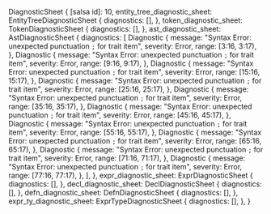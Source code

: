 DiagnosticSheet {
    [salsa id]: 10,
    entity_tree_diagnostic_sheet: EntityTreeDiagnosticSheet {
        diagnostics: [],
    },
    token_diagnostic_sheet: TokenDiagnosticSheet {
        diagnostics: [],
    },
    ast_diagnostic_sheet: AstDiagnosticSheet {
        diagnostics: [
            Diagnostic {
                message: "Syntax Error: unexpected punctuation `;` for trait item",
                severity: Error,
                range: [3:16, 3:17),
            },
            Diagnostic {
                message: "Syntax Error: unexpected punctuation `;` for trait item",
                severity: Error,
                range: [9:16, 9:17),
            },
            Diagnostic {
                message: "Syntax Error: unexpected punctuation `;` for trait item",
                severity: Error,
                range: [15:16, 15:17),
            },
            Diagnostic {
                message: "Syntax Error: unexpected punctuation `;` for trait item",
                severity: Error,
                range: [25:16, 25:17),
            },
            Diagnostic {
                message: "Syntax Error: unexpected punctuation `;` for trait item",
                severity: Error,
                range: [35:16, 35:17),
            },
            Diagnostic {
                message: "Syntax Error: unexpected punctuation `;` for trait item",
                severity: Error,
                range: [45:16, 45:17),
            },
            Diagnostic {
                message: "Syntax Error: unexpected punctuation `;` for trait item",
                severity: Error,
                range: [55:16, 55:17),
            },
            Diagnostic {
                message: "Syntax Error: unexpected punctuation `;` for trait item",
                severity: Error,
                range: [65:16, 65:17),
            },
            Diagnostic {
                message: "Syntax Error: unexpected punctuation `;` for trait item",
                severity: Error,
                range: [71:16, 71:17),
            },
            Diagnostic {
                message: "Syntax Error: unexpected punctuation `;` for trait item",
                severity: Error,
                range: [77:16, 77:17),
            },
        ],
    },
    expr_diagnostic_sheet: ExprDiagnosticSheet {
        diagnostics: [],
    },
    decl_diagnostic_sheet: DeclDiagnosticSheet {
        diagnostics: [],
    },
    defn_diagnostic_sheet: DefnDiagnosticSheet {
        diagnostics: [],
    },
    expr_ty_diagnostic_sheet: ExprTypeDiagnosticSheet {
        diagnostics: [],
    },
}